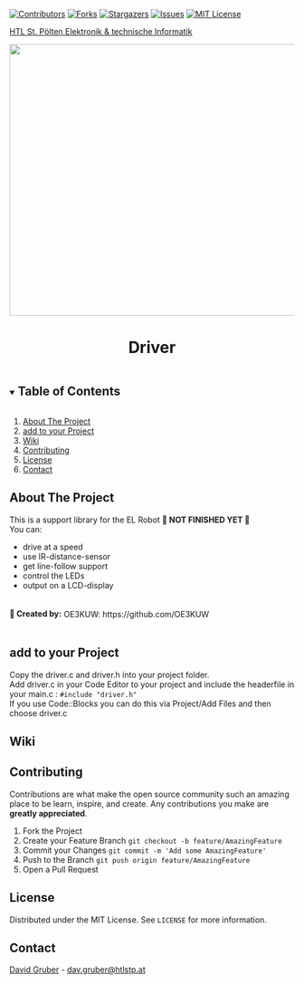 [![Contributors][contributors-shield]][contributors-url]
[![Forks][forks-shield]][forks-url]
[![Stargazers][stars-shield]][stars-url]
[![Issues][issues-shield]][issues-url]
[![MIT License][license-shield]][license-url]


<a href="https://github.com/codingmiracle/htlstp-el">HTL St. Pölten   Elektronik & technische Informatik</a>

<p align="center">
  <a href="https://github.com/codingmiracle/Driver">
    <img src="Graphics-Driver/Logo.png" alt="Logo" width="1500" height="480">
  </a>
<br />
  
 <h1 align="center">Driver</h1>
 
<!-- TABLE OF CONTENTS -->
<details open="open">
  <summary><h2 style="display: inline-block">Table of Contents</h2></summary>
  <ol>
    <li>
      <a href="#about-the-project">About The Project</a>
    <li><a href="#add-to-your-project">add to your Project</a></li>
    <li><a href="#Wiki">Wiki</a></li>
    <li><a href="#contributing">Contributing</a></li>
    <li><a href="#license">License</a></li>
    <li><a href="#contact">Contact</a></li>
  </ol>
</details>



<!-- ABOUT THE PROJECT -->
## About The Project

This is a support library for the EL Robot <strong>🚫 NOT FINISHED YET 🚫</STRONG>
<br /> You can:
* drive at a speed
* use IR-distance-sensor
* get line-follow support
* control the LEDs
* output on a LCD-display

<h4 style="display: inline-block">🙏 Created by:</h4>
OE3KUW: https://github.com/OE3KUW



## add to your Project

Copy the driver.c and driver.h into your project folder. <br />Add driver.c in your Code Editor to your project and include the headerfile in your main.c : `#include "driver.h"`
<br />
If you use Code::Blocks you can do this via Project/Add Files and then choose driver.c

## Wiki

<!-- CONTRIBUTING -->
## Contributing

Contributions are what make the open source community such an amazing place to be learn, inspire, and create. Any contributions you make are **greatly appreciated**.

1. Fork the Project
2. Create your Feature Branch `git checkout -b feature/AmazingFeature`
3. Commit your Changes `git commit -m 'Add some AmazingFeature'`
4. Push to the Branch `git push origin feature/AmazingFeature`
5. Open a Pull Request

<!-- LICENSE -->
## License

Distributed under the MIT License. See `LICENSE` for more information.



<!-- CONTACT -->
## Contact

<a href="https://github.com/codingmiracle" >David Gruber</a> - dav.gruber@htlstp.at









<!-- MARKDOWN LINKS & IMAGES -->
<!-- https://www.markdownguide.org/basic-syntax/#reference-style-links -->
[contributors-shield]: https://img.shields.io/github/contributors/codingmiracle/Driver.svg?style=for-the-badge
[contributors-url]: https://github.com/codingmiracle/Driver/graphs/contributors
[forks-shield]: https://img.shields.io/github/forks/codingmiracle/Driver.svg?style=for-the-badge
[forks-url]: https://github.com/codingmiracle/Driver/network/members
[stars-shield]: https://img.shields.io/github/stars/codingmiracle/Driver.svg?style=for-the-badge
[stars-url]: https://github.com/codingmiracle/Driver/stargazers
[issues-shield]: https://img.shields.io/github/issues/codingmiracle/Driver.svg?style=for-the-badge
[issues-url]: https://github.com/codingmiracle/Driver/issues
[license-shield]: https://img.shields.io/github/license/codingmiracle/Driver.svg?style=for-the-badge
[license-url]: https://github.com/codingmiracle/Driver/LICENSE.txt
